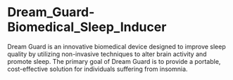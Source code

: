 # Dream_Guard-Biomedical_Sleep_Inducer
Dream Guard is an innovative biomedical device designed to improve sleep quality by utilizing non-invasive techniques to alter brain activity and promote sleep. The primary goal of Dream Guard is to provide a portable, cost-effective solution for individuals suffering from insomnia.
